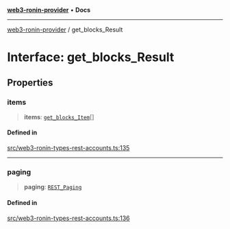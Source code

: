 [**web3-ronin-provider**](../README.md) • **Docs**

***

[web3-ronin-provider](../globals.md) / get\_blocks\_Result

# Interface: get\_blocks\_Result

## Properties

### items

> **items**: [`get_blocks_Item`](get_blocks_Item.md)[]

#### Defined in

[src/web3-ronin-types-rest-accounts.ts:135](https://github.com/chuacw/web3-ronin-provider/blob/5334d3e4a39d6911ce4028a880b09b3429564837/src/web3-ronin-types-rest-accounts.ts#L135)

***

### paging

> **paging**: [`REST_Paging`](REST_Paging.md)

#### Defined in

[src/web3-ronin-types-rest-accounts.ts:136](https://github.com/chuacw/web3-ronin-provider/blob/5334d3e4a39d6911ce4028a880b09b3429564837/src/web3-ronin-types-rest-accounts.ts#L136)

